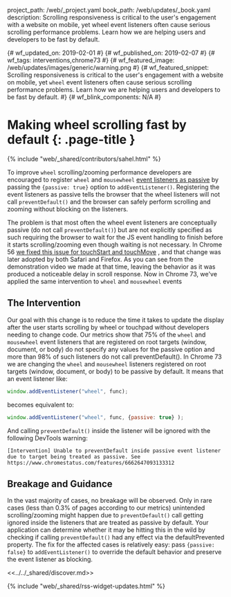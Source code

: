 project_path: /web/_project.yaml
book_path: /web/updates/_book.yaml
description: Scrolling responsiveness is critical to the user's engagement with a website on mobile, yet wheel event listeners often cause serious scrolling performance problems. Learn how we are helping users and developers to be fast by default.

{# wf_updated_on: 2019-02-01 #}
{# wf_published_on: 2019-02-07 #}
{# wf_tags: interventions,chrome73 #}
{# wf_featured_image: /web/updates/images/generic/warning.png #}
{# wf_featured_snippet: Scrolling responsiveness is critical to the user's engagement with a website on mobile, yet <code>wheel</code> event listeners often cause serious scrolling performance problems. Learn how we are helping users and developers to be fast by default. #}
{# wf_blink_components: N/A #}

# Making wheel scrolling fast by default {: .page-title }

{% include "web/_shared/contributors/sahel.html" %}

To improve `wheel` scrolling/zooming performance developers are encouraged to
register `wheel` and `mousewheel` [event listeners as
passive](https://developers.google.com/web/updates/2016/06/passive-event-listeners)
by passing the `{passive: true}` option to `addEventListener()`. Registering
the event listeners as passive tells the browser that the wheel listeners will
not call `preventDefault()` and the browser can safely perform scrolling and
zooming without blocking on the listeners.

The problem is that most often the wheel event listeners are conceptually
passive (do not call `preventDefault()`) but are not explicitly specified as
such requiring the browser to wait for the JS event handling to finish before
it starts scrolling/zooming even though waiting is not necessary. In Chrome 56
[we fixed this issue for touchStart and touchMove](https://developers.google.com/web/updates/2017/01/scrolling-intervention)
, and that change was later adopted by both Safari and Firefox. As you can see
from the demonstration video we made at that time, leaving the behavior as it
was produced a noticeable delay in scroll response. Now in Chrome 73, we've
applied the same intervention to `wheel` and `mousewheel` events

## The Intervention

Our goal with this change is to reduce the time it takes to update the display
after the user starts scrolling by wheel or touchpad without developers needing
to change code. Our metrics show that 75% of the `wheel` and `mousewheel` event
listeners that are registered on root targets (window, document, or body) do
not specify any values for the passive option and more than 98% of such
listeners do not call preventDefault(). In Chrome 73 we are changing the
`wheel` and `mousewheel` listeners registered on root targets (window,
document, or body) to be passive by default. It means that an event listener
like:

```js
window.addEventListener("wheel", func);
```

becomes equivalent to:

```js
window.addEventListener("wheel", func, {passive: true} );
```

And calling `preventDefault()` inside the listener will be ignored with the
following DevTools warning:

    [Intervention] Unable to preventDefault inside passive event listener due to target being treated as passive. See https://www.chromestatus.com/features/6662647093133312

## Breakage and Guidance

In the vast majority of cases, no breakage will be observed. Only in rare cases
(less than 0.3% of pages according to our metrics) unintended scrolling/zooming
might happen due to `preventDefault()` call getting ignored inside the
listeners that are treated as passive by default. Your application can
determine whether it may be hitting this in the wild by checking if calling
`preventDefault()` had any effect via the defaultPrevented property. The fix
for the affected cases is relatively easy: pass `{passive: false}` to
`addEventListener()` to override the default behavior and preserve the event
listener as blocking.

<<../../_shared/discover.md>>

{% include "web/_shared/rss-widget-updates.html" %}
